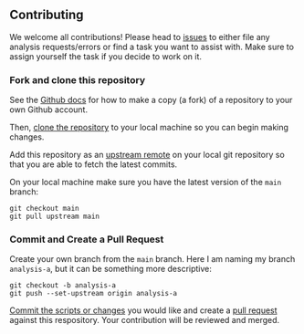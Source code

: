 
## Contributing

We welcome all contributions!  Please head to [issues](https://github.com/Sage-Bionetworks/Genie-BigQuery/issues) to either file any analysis requests/errors or find a task you want to assist with.  Make sure to assign yourself the task if you decide to work on it.


### Fork and clone this repository

See the [Github docs](https://help.github.com/articles/fork-a-repo/) for how to make a copy (a fork) of a repository to your own Github account.

Then, [clone the repository](https://help.github.com/articles/cloning-a-repository/) to your local machine so you can begin making changes.

Add this repository as an [upstream remote](https://help.github.com/en/articles/configuring-a-remote-for-a-fork) on your local git repository so that you are able to fetch the latest commits.

On your local machine make sure you have the latest version of the `main` branch:

```
git checkout main
git pull upstream main
```

### Commit and Create a Pull Request

Create your own branch from the `main` branch.  Here I am naming my branch `analysis-a`, but it can be something more descriptive:

```
git checkout -b analysis-a
git push --set-upstream origin analysis-a
```

[Commit the scripts or changes](https://guides.github.com/introduction/git-handbook/#basic-git) you would like and create a [pull request](https://docs.github.com/en/github/collaborating-with-issues-and-pull-requests/creating-a-pull-request) against this respository.  Your contribution will be reviewed and merged.
